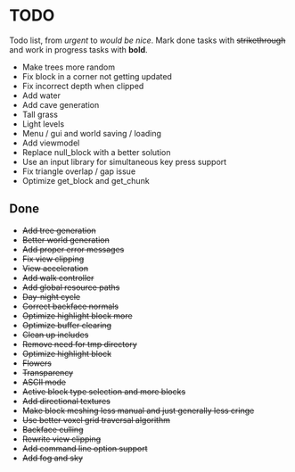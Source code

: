 # TODO
Todo list, from *urgent* to *would be nice*. Mark done tasks with ~~strikethrough~~
and work in progress tasks with **bold**.

- Make trees more random
- Fix block in a corner not getting updated
- Fix incorrect depth when clipped
- Add water
- Add cave generation
- Tall grass
- Light levels
- Menu / gui and world saving / loading
- Add viewmodel
- Replace null_block with a better solution
- Use an input library for simultaneous key press support
- Fix triangle overlap / gap issue
- Optimize get_block and get_chunk

## Done
- ~~Add tree generation~~
- ~~Better world generation~~
- ~~Add proper error messages~~
- ~~Fix view clipping~~
- ~~View acceleration~~
- ~~Add walk controller~~
- ~~Add global resource paths~~
- ~~Day-night cycle~~
- ~~Correct backface normals~~
- ~~Optimize highlight block more~~
- ~~Optimize buffer clearing~~
- ~~Clean up includes~~
- ~~Remove need for tmp directory~~
- ~~Optimize highlight block~~
- ~~Flowers~~
- ~~Transparency~~
- ~~ASCII mode~~
- ~~Active block type selection and more blocks~~
- ~~Add directional textures~~
- ~~Make block meshing less manual and just generally less cringe~~
- ~~Use better voxel grid traversal algorithm~~
- ~~Backface culling~~
- ~~Rewrite view clipping~~
- ~~Add command line option support~~
- ~~Add fog and sky~~
